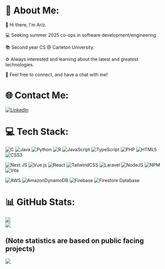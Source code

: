 # 💫 About Me:

👋 Hi there, I'm Ariz.

💻 Seeking summer 2025 co-ops in software development/engineering 

📚 Second year CS @ Carleton University.

⚙️ Always interested and learning about the latest and greatest technologies.

🤝 Feel free to connect, and have a chat with me!

# 🌐 Contact Me:
[![LinkedIn](https://img.shields.io/badge/LinkedIn-%230077B5.svg?logo=linkedin&logoColor=white)](https://linkedin.com/in/arizkazani) 

# 💻 Tech Stack:
![C](https://img.shields.io/badge/c-%2300599C.svg?style=for-the-badge&logo=c&logoColor=white) 
![Java](https://img.shields.io/badge/java-%23ED8B00.svg?style=for-the-badge&logo=openjdk&logoColor=white) 
![Python](https://img.shields.io/badge/python-3670A0?style=for-the-badge&logo=python&logoColor=ffdd54) 
![R](https://img.shields.io/badge/r-%23276DC3.svg?style=for-the-badge&logo=r&logoColor=white) 
![JavaScript](https://img.shields.io/badge/javascript-%23323330.svg?style=for-the-badge&logo=javascript&logoColor=%23F7DF1E) 
![TypeScript](https://img.shields.io/badge/typescript-%23007ACC.svg?style=for-the-badge&logo=typescript&logoColor=white) 
![PHP](https://img.shields.io/badge/php-%23777BB4.svg?style=for-the-badge&logo=php&logoColor=white) 
![HTML5](https://img.shields.io/badge/html5-%23E34F26.svg?style=for-the-badge&logo=html5&logoColor=white) 
![CSS3](https://img.shields.io/badge/css3-%231572B6.svg?style=for-the-badge&logo=css3&logoColor=white) 

![Next JS](https://img.shields.io/badge/Next-black?style=for-the-badge&logo=next.js&logoColor=white)
![Vue.js](https://img.shields.io/badge/vue.js-%2335495e.svg?style=for-the-badge&logo=vuedotjs&logoColor=%234FC08D) 
![React](https://img.shields.io/badge/react-%2320232a.svg?style=for-the-badge&logo=react&logoColor=%2361DAFB) 
![TailwindCSS](https://img.shields.io/badge/tailwindcss-%2338B2AC.svg?style=for-the-badge&logo=tailwind-css&logoColor=white) 
![Laravel](https://img.shields.io/badge/laravel-%23FF2D20.svg?style=for-the-badge&logo=laravel&logoColor=white)
![NodeJS](https://img.shields.io/badge/node.js-6DA55F?style=for-the-badge&logo=node.js&logoColor=white) 
![NPM](https://img.shields.io/badge/NPM-%23CB3837.svg?style=for-the-badge&logo=npm&logoColor=white) 
![Vite](https://img.shields.io/badge/vite-%23646CFF.svg?style=for-the-badge&logo=vite&logoColor=white) 

![AWS](https://img.shields.io/badge/AWS-%23FF9900.svg?style=for-the-badge&logo=amazon-aws&logoColor=white) 
![AmazonDynamoDB](https://img.shields.io/badge/Amazon%20DynamoDB-4053D6?style=for-the-badge&logo=Amazon%20DynamoDB&logoColor=white) 
![Firebase](https://img.shields.io/badge/firebase-%23039BE5.svg?style=for-the-badge&logo=firebase) 
![Firestore Database](https://img.shields.io/badge/Firebase-039BE5?style=for-the-badge&logo=Firebase&logoColor=white)
# 📊 GitHub Stats: 
<!-- ![](https://github-readme-stats.vercel.app/api?username=Ariz-Kazani&theme=vue-dark&hide_border=false&include_all_commits=true&count_private=true)<br/> -->
![](https://github-readme-streak-stats.herokuapp.com/?user=Ariz-Kazani&theme=vue-dark&hide_border=false)<br/>
![](https://github-readme-stats.vercel.app/api/top-langs/?username=Ariz-Kazani&theme=vue-dark&hide_border=false&include_all_commits=true&count_private=true&layout=compact)<br/>

(Note statistics are based on public facing projects)
---
[![](https://visitcount.itsvg.in/api?id=Ariz-Kazani&icon=0&color=3)](https://visitcount.itsvg.in)

